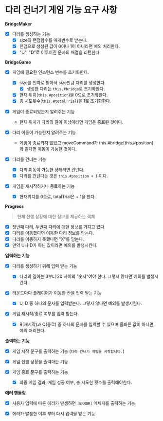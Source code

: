 # 다리 건너기 게임 기능 요구 사항

**BridgeMaker**

- [x] 다리를 생성하는 기능
  - [x] size와 랜덤함수를 매개변수로 받는다.
  - [x] 랜덤으로 생성된 값이 0이나 1이 아니라면 예외 처리한다.
  - [x] "U", "D"로 이루어진 문자의 배열을 리턴한다.

**BridgeGame**

- [x] 게임에 필요한 인스턴스 변수를 초기화한다.

  - [x] size를 인자로 받아서 size만큼 다리를 생성한다.
    - [x] 생성한 다리는 `this.#bridge`로 초기화한다.
  - [x] 현재 위치(`this.#position`)을 0으로 초기화한다.
  - [x] 총 시도횟수(`this.#totalTrial`)을 1로 초기화한다.

- [x] 게임이 종료되었는지 알려주는 기능

  - 현재 위치가 다리의 길이 이상이라면 게임은 종료된 것이다.

- [x] 다리 이동이 가능한지 알려주는 기능

  - 게임이 종료되지 않았고 moveCommand가 this.#bridge[this.#position] 와 같다면 이동이 가능한 것이다.

- [x] 다리를 건너는 기능

  - [x] 다리 이동이 가능한 상태라면 건넌다.
  - [x] 다리를 건넌다는 것은 `this.#position + 1` 이다.

- [x] 게임을 재시작하거나 종료하는 기능

  - [x] 현재위치를 0으로, totalTrial은 + 1을 한다.

**Progress**

> 현재 진행 상황에 대한 정보를 제공하는 객체

- [x] 첫번째 다리, 두번째 다리에 대한 정보를 가지고 있다.
- [x] 다리를 이동했다면 이동한 다리 정보를 담는다.
- [x] 다리를 이동하지 못했다면 "X"를 담는다.
- [x] 만약 U나 D가 아닌 값이라면 예외를 발생시킨다.

**입력하는 기능**

- [x] 다리를 생성하기 위해 입력 받는 기능

  - [x] 다리의 길이는 3부터 20 사이의 "숫자"여야 한다. 그렇지 않다면 예외를 발생시킨다.

- [x] 라운드마다 플레이어가 이동한 칸을 입력 받는 기능

  - [x] U, D 중 하나의 문자를 입력받는다. 그렇지 않다면 예외를 발생시킨다.

- [x] 게임 재시작/종료 여부를 입력 받는다.

  - [x] R(재시작)과 Q(종료) 중 하나의 문자를 입력할 수 있으며 올바른 값이 아니면 예외 처리한다.

**출력하는 기능**

- [x] 게임 시작 문구를 출력하는 기능 (`다리 건너기 게임을 시작합니다.`)

- [x] 게임 진행 상황을 출력하는 기능

- [x] 게임 종료 문구를 출력하는 기능

  - [x] 최종 게임 결과, 게임 성공 여부, 총 시도한 횟수를 출력해야한다.

**에러 핸들링**

- [x] 사용자 입력에 따른 에러가 발생하면 `[ERROR]` 메세지를 출력하는 기능

- [x] 에러가 발생한 이후 부터 다시 입력을 받는 기능
